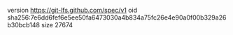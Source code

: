 version https://git-lfs.github.com/spec/v1
oid sha256:7e6dd6fef6e5ee50fa6473030a4b834a75fc26e4e90a0f00b329a26b30bcb148
size 27674
